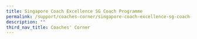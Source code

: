```yaml
---
title: Singapore Coach Excellence SG Coach Programme
permalink: /support/coaches-corner/singapore-coach-excellence-sg-coach-programme/
description: ""
third_nav_title: Coaches' Corner
---
```


